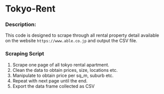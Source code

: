 # Tokyo-Rent

### Description:
This code is designed to scrape through all rental property detail available on the website `https://www.able.co.jp` and output the CSV file.

### Scraping Script
1. Scrape one page of all tokyo rental apartment.
2. Clean the data to obtain prices, size, locations etc.
3. Manipulate to obtain price per sq_m, suburb etc.
4. Repeat with next page until the end.
5. Export the data frame collected as CSV
